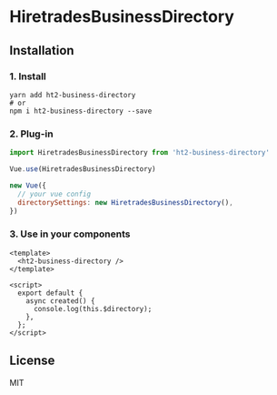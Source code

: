 # HiretradesBusinessDirectory

## Installation

### 1. Install
```
yarn add ht2-business-directory
# or
npm i ht2-business-directory --save
```

### 2. Plug-in
```js
import HiretradesBusinessDirectory from 'ht2-business-directory'

Vue.use(HiretradesBusinessDirectory)

new Vue({
  // your vue config
  directorySettings: new HiretradesBusinessDirectory(),
})
```

### 3. Use in your components

```vue
<template>
  <ht2-business-directory />
</template>

<script>
  export default {
    async created() {
      console.log(this.$directory);
    },
  };
</script>
```

## License
MIT
